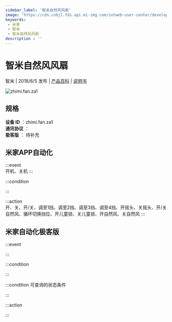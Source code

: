 ```yaml
---
sidebar_label: '智米自然风风扇'
image: 'https://cdn.cnbj1.fds.api.mi-img.com/iotweb-user-center/developer_16790691057318xUTKH5W.png?GalaxyAccessKeyId=AKVGLQWBOVIRQ3XLEW&Expires=9223372036854775807&Signature=9vFnfj1Yf8JSzHTwDOzMnRHOhH8='
keywords: 
 - 米家
 - 智米
 - 智米自然风风扇
description : ''
---
```

# 智米自然风风扇

智米 | 2018/6/5 发布 | [产品百科](https://home.mi.com/webapp/content/baike/product/index.html?model=zhimi.fan.za1/) | [说明书](https://home.mi.com/views/introduction.html?model=zhimi.fan.za1&region=cn)

![zhimi.fan.za1](https://cdn.cnbj1.fds.api.mi-img.com/iotweb-user-center/developer_16790691057318xUTKH5W.png?GalaxyAccessKeyId=AKVGLQWBOVIRQ3XLEW&Expires=9223372036854775807&Signature=9vFnfj1Yf8JSzHTwDOzMnRHOhH8=)

## 规格  
> 
**设备 ID** ：zhimi.fan.za1  
**通讯协议** ：  
**极客版**  ： 待补充 


## 米家APP自动化  

:::event  
开机、关机
:::

:::condition  

:::

:::action   
开、关、开/关、调至1挡、调至2挡、调至3挡、调至4挡、开摇头、关摇头、开/关自然风、循环切换挡位、开儿童锁、关儿童锁、开自然风、关自然风
:::

## 米家自动化极客版  

:::event  

:::

:::condition  

:::

:::condition 可查询的状态条件  

:::

:::action  

:::

        
